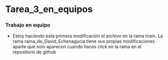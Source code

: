 # Tarea_3_en_equipos
### Trabajo en equipo

- Estoy haciendo esta primera modificación el archivo en la rama main. La rama rama_de_David_Echenagucia tiene sus propias modificaciones aparte que solo aparecen cuando haces click en la rama en el repositorio de github